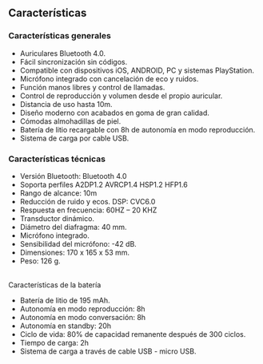## Características


### Características generales

- Auriculares Bluetooth 4.0.
- Fácil sincronización sin códigos.
- Compatible con dispositivos iOS, ANDROID, PC y sistemas PlayStation.
- Micrófono integrado con cancelación de eco y ruidos.
- Función manos libres y control de llamadas.
- Control de reproducción y volumen desde el propio auricular.
- Distancia de uso hasta 10m.
- Diseño moderno con acabados en goma de gran calidad.
- Cómodas almohadillas de piel.
- Batería de litio recargable con 8h de autonomía en modo reproducción.
- Sistema de carga por cable USB.


### Características técnicas

- Versión Bluetooth: Bluetooth 4.0
- Soporta perfiles A2DP1.2 AVRCP1.4 HSP1.2 HFP1.6
- Rango de alcance: 10m
- Reducción de ruido y ecos. DSP: CVC6.0
- Respuesta en frecuencia: 60HZ – 20 KHZ
- Transductor dinámico.
- Diámetro del diafragma: 40 mm.
- Micrófono integrado.
- Sensibilidad del micrófono: -42 dB.
- Dimensiones: 170 x 165 x 53 mm.
- Peso: 126 g.

<br/>
Características de la batería<br/>

- Batería de litio de 195 mAh.
- Autonomía en modo reproducción: 8h
- Autonomía en modo conversación: 8h
- Autonomía en standby: 20h
- Ciclo de vida: 80% de capacidad remanente después de 300 ciclos.
- Tiempo de carga: 2h
- Sistema de carga a través de cable USB - micro USB.
